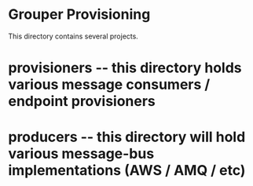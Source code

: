 Grouper Provisioning
====================

This directory contains several projects.  

# provisioners -- this directory holds various message consumers / endpoint provisioners
# producers -- this directory will hold various message-bus implementations (AWS / AMQ / etc)


